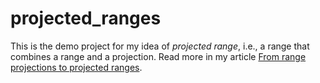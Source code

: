 # projected_ranges

This is the demo project for my idea of *projected range*, i.e., a range
that combines a range and a projection. Read more in my article
[From range projections to projected ranges](https://oleksandrkvl.github.io/2021/10/10/projected-ranges.html).